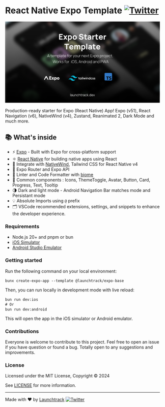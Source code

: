 # React Native Expo Template  [![Twitter](https://img.shields.io/twitter/url/https/twitter.com/cloudposse.svg?style=social&label=Follow%20%40younes0x53)](https://twitter.com/younes0x53)

<p align="center">
  <a href="https://launchtrack.dev/"><img src="assets/github-banner.png?raw=true" alt="React Native Expo Starter Template"></a>
</p>

Production-ready starter for Expo (React Native) App! Expo (v51), React Navigation (v6), NativeWind (v4), Zustand, Reanimated 2, Dark Mode and much more.


## 📚 What's inside

- ⚡ [Expo](https://expo.dev) - Built with Expo for cross-platform support
- ⚛️ [React Native](https://reactnative.dev) for building native apps using React
- 💎 Integrate with [NativeWind](https://www.nativewind.dev), Tailwind CSS for React Native v4
- 📁 Expo Router and Expo API 
- 📏 Linter and Code Formatter with [biome](https://biomejs.dev/)
- 🎨 Common components : Icons, ThemeToggle, Avatar, Button, Card, Progress, Text, Tooltip
- 🌗 Dark and light mode - Android Navigation Bar matches mode and Persistant mode
- 💡 Absolute Imports using `@` prefix
- 🗂 VSCode recommended extensions, settings, and snippets to enhance the developer experience.

### Requirements

- Node.js 20+ and pnpm or bun
- [iOS Simulator](https://docs.expo.dev/workflow/ios-simulator/)
- [Android Studio Emulator](https://docs.expo.dev/workflow/android-studio-emulator/)

### Getting started

Run the following command on your local environment:

```shell
bunx create-expo-app --template @launchtrack/expo-base
```

Then, you can run locally in development mode with live reload:

```shell
bun run dev:ios
# Or
bun run dev:android
```

This will open the app in the iOS simulator or Android emulator.

### Contributions

Everyone is welcome to contribute to this project. Feel free to open an issue if you have question or found a bug. Totally open to any suggestions and improvements.

### License

Licensed under the MIT License, Copyright © 2024

See [LICENSE](LICENSE) for more information.

---

Made with ♥ by [Launchtrack](https://launchtrack.dev) [![Twitter](https://img.shields.io/twitter/url/https/twitter.com/cloudposse.svg?style=social&label=Follow%20%40younes200)](https://twitter.com/younes200)

